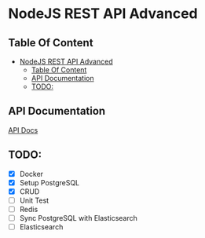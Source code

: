 # NodeJS REST API Advanced

## Table Of Content
- [NodeJS REST API Advanced](#nodejs-rest-api-advanced)
  - [Table Of Content](#table-of-content)
  - [API Documentation](#api-documentation)
  - [TODO:](#todo)

## API Documentation 

[API Docs](https://documenter.getpostman.com/view/6010208/U16nKPNY)


## TODO:
- [x] Docker
- [x] Setup PostgreSQL
- [x] CRUD
- [ ] Unit Test
- [ ] Redis
- [ ] Sync PostgreSQL with Elasticsearch
- [ ] Elasticsearch
